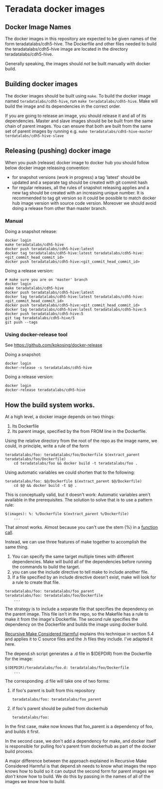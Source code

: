 # Teradata docker images

## Docker Image Names

The docker images in this repository are expected to be given names of the form
teradatalabs/cdh5-hive. The Dockerfile and other files needed to build the
teradatalabs/cdh5-hive image are located in the directory
teradatalabs/cdh5-hive.

Generally speaking, the images should *not* be built manually with docker
build.

## Building docker images

The docker images should be built using `make`. To build the docker image named
`teradatalabs/cdh5-hive`, run `make teradatalabs/cdh5-hive`. Make will build
the image and its dependencies in the correct order.

If you are going to release an image, you should release it and all of its
dependencies. Master and slave images should be be built from the same chain of
parent images. You can ensure that both are built from the same set of parent
images by running e.g. `make teradatalabs/cdh5-hive-master
terdatalabs/cdh5-hive-slave`

## Releasing (pushing) docker image

When you push (release) docker image to docker hub you should follow below  docker image releasing convention:
 - for snapshot versions (work in progress) a tag 'latest' should be updated and a separate tag should be created with git commit hash
 - for regular releases, all the rules of snapshot releasing applies and a new tag should be created with an increasing unique number. It is recommended to tag git version so it could be possible to match docker hub image version with source code version. Moreover we should avoid doing a release from other than master branch.

### Manual

Doing a snapshot release:

```
docker login
make teradatalabs/cdh5-hive
docker push teradatalabs/cdh5-hive:latest
docker tag teradatalabs/cdh5-hive:latest teradatalabs/cdh5-hive:<git_commit_head_commit_id>
docker push teradatalabs/cdh5-hive:<git_commit_head_commit_id>
```

Doing a release version:

```
# make sure you are on 'master' branch
docker login
make teradatalabs/cdh5-hive
docker push teradatalabs/cdh5-hive:latest
docker tag teradatalabs/cdh5-hive:latest teradatalabs/cdh5-hive:<git_commit_head_commit_id>
docker push teradatalabs/cdh5-hive:<git_commit_head_commit_id>
docker tag teradatalabs/cdh5-hive:latest teradatalabs/cdh5-hive:5
docker push teradatalabs/cdh5-hive:5
git tag teradatalabs/cdh5-hive/5
git push --tags
```

### Using docker-release tool

See https://github.com/kokosing/docker-release

Doing a snapshot:

```
docker login
docker-release -s teradatalabs/cdh5-hive
```

Doing a release version:

```
docker login
docker-release teradatalabs/cdh5-hive
```
 
## How the build system works.

At a high level, a docker image depends on two things:

1. Its Dockerfile
2. Its parent image, specified by the from FROM line in the Dockerfile.

Using the relative directory from the root of the repo as the image name, we
could, in principle, write a rule of the form

```
teradatalabs/foo: teradatalabs/foo/Dockerfile $(extract_parent teradatalabs/foo/Dockerfile)
	cd teradatalabs/foo && docker build -t teradatalabs/foo .
```

Using automatic variables we could shorten that to the following:

```
teradatalabs/foo: $@/Dockerfile $(extract_parent $@/Dockerfile)
	cd $@ && docker build -t $@ .
```

This is conceptually valid, but it doesn't work: Automatic variables aren't
available in the prerequisites. The solution to solve that is to use a
pattern rule:

```
$(images): %: %/Dockerfile $(extract_parent %/Dockerfile)
	...
```

That almost works. Almost because you can't use the stem (%) in a [function
call](https://www.gnu.org/savannah-checkouts/gnu/make/manual/html_node/Pattern-Rules.html).

Instead, we can use three features of make together to accomplish the same thing.

1. You can specify the same target multiple times with different
dependencies. Make will build all of the dependencies before running the
commands to build the target.
2. you can use the include directive to tell make to include another file.
3. If a file specified by an include directive doesn't exist, make will
look for a rule to create that file.

```
teradatalabs/foo: teradatalabs/foo_parent
teradatalabs/foo: teradatalabs/foo/Dockerfile
	...
```

The strategy is to include a separate file that specifies the dependency on
the parent image. This file isn't in the repo, so the Makefile has a rule to
make it from the image's Dockerfile. The second rule specifies the dependency
on the Dockerfile and builds the image using docker build.

[Recursive Make Considered Harmful](http://lcgapp.cern.ch/project/architecture/recursive_make.pdf)
explains this technique in section 5.4 and applies it to C source files and the
.h files they include. I've adapted it here.

The depend.sh script generates a .d file in $(DEPDIR) from the Dockerfile for
the image:

```
$(DEPDIR)/teradatalabs/foo.d: teradatalabs/foo/Dockerfile
	...
```

The corresponding .d file will take one of two forms:

1. if foo's parent is built from this repository

   ```
   teradatalabs/foo: teradatalabs/foo_parent
   ```

2. if foo's parent should be pulled from dockerhub

   ```
   teradatalabs/foo:
   ```

In the first case, make now knows that foo_parent is a dependency of foo, and
builds it first.

In the second case, we don't add a dependency for make, and docker itself is
responsible for pulling foo's parent from dockerhub as part of the docker build
process.

A major difference between the approach explained in Recursive Make
Considered Harmful is that depend.sh needs to know what images the repo knows
how to build so it can output the second form for parent images we *don't*
know how to build. We do this by passing in the names of all of the images we
know how to build.
